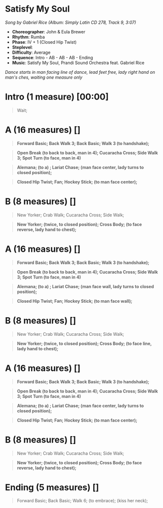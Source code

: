 # Satisfy My Soul
*Song by Gabriel Rice (Album: Simply Latin CD 278, Track 9, 3:07)*
 
* **Choreographer**: John & Eula Brewer
* **Rhythm**: Rumba
* **Phase**: IV + 1 (Closed Hip Twist)
* **Steplevel**: 
* **Difficulty**: Average
* **Sequence**: Intro - AB - AB - AB - Ending
* **Music**: Satisfy My Soul, Prandi Sound Orchestra feat. Gabriel Rice
 
*Dance starts in man facing line of dance, lead feet free, lady right hand on man's ches, waiting one measure only*
 
# Intro (1 measure) [00:00]

> Wait;

# A (16 measures) []

> **Forward Basic; Back Walk 3; Back Basic; Walk 3 (to handshake);**

> **Open Break (to back to back, man in 4); Cucaracha Cross; Side Walk 3; Spot Turn (to face, man in 4)**

> **Alemana; (to a) ; Lariat Chase; (man face center, lady turns to closed position);**

> **Closed Hip Twist; Fan; Hockey Stick; (to man face center);**


# B (8 measures) []

> New Yorker; Crab Walk; Cucaracha Cross; Side Walk;

> **New Yorker; (twice, to closed position); Cross Body; (to face reverse, lady hand to chest);**

# A (16 measures) []

> **Forward Basic; Back Walk 3; Back Basic; Walk 3 (to handshake);**

> **Open Break (to back to back, man in 4); Cucaracha Cross; Side Walk 3; Spot Turn (to face, man in 4)**

> **Alemana; (to a) ; Lariat Chase; (man face wall, lady turns to closed position);**

> **Closed Hip Twist; Fan; Hockey Stick; (to man face wall);**


# B (8 measures) []

> New Yorker; Crab Walk; Cucaracha Cross; Side Walk;

> **New Yorker; (twice, to closed position); Cross Body; (to face line, lady hand to chest);**

# A (16 measures) []

> **Forward Basic; Back Walk 3; Back Basic; Walk 3 (to handshake);**

> **Open Break (to back to back, man in 4); Cucaracha Cross; Side Walk 3; Spot Turn (to face, man in 4)**

> **Alemana; (to a) ; Lariat Chase; (man face center, lady turns to closed position);**

> **Closed Hip Twist; Fan; Hockey Stick; (to man face center);**


# B (8 measures) []

> New Yorker; Crab Walk; Cucaracha Cross; Side Walk;

> **New Yorker; (twice, to closed position); Cross Body; (to face reverse, lady hand to chest);**

# Ending (5 measures) []

> Forward Basic; Back Basic; Walk 6; (to embrace); (kiss her neck);
